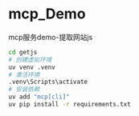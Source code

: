 # mcp_Demo
mcp服务demo-提取网站js
```bash
cd getjs
# 创建虚拟环境
uv venv .venv
# 激活环境
.venv\Scripts\activate
# 安装依赖
uv add "mcp[cli]"
uv pip install -r requirements.txt
```

